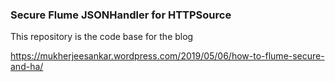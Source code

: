 
### Secure Flume JSONHandler for HTTPSource

This repository is the code base for the blog

https://mukherjeesankar.wordpress.com/2019/05/06/how-to-flume-secure-and-ha/


